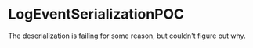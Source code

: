# LogEventSerializationPOC

The deserialization is failing for some reason, but couldn't figure out why. 
